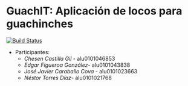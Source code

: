 # GuachIT: Aplicación de locos para guachinches 
[![Build Status](https://www.travis-ci.com/SyTW2020/E10.svg?token=Sx6sZ2qtpxBy4Pycr9Pq&branch=main)](https://www.travis-ci.com/SyTW2020/E10)

- Participantes:
    * *Chesen Castilla Gil* - alu0101046853
    * *Edgar Figueroa González*- alu0101043838
    * *José Javier Caraballo Cova* - alu0101023663
    * *Néstor Torres Díaz*- alu0101021768
